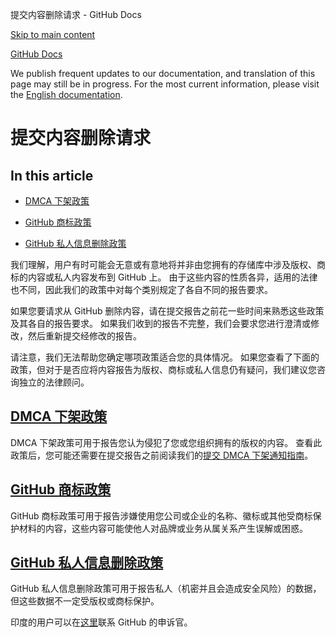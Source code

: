 提交内容删除请求 - GitHub Docs

[Skip to main content](#main-content)

[](/cn)[GitHub Docs](/cn)

We publish frequent updates to our documentation, and translation of this page may still be in progress. For the most current information, please visit the [English documentation](/en).

提交内容删除请求
==========

In this article
----------

* [DMCA 下架政策](#dmca-takedown-policy)

* [GitHub 商标政策](#github-trademark-policy)

* [GitHub 私人信息删除政策](#github-private-information-removal-policy)

我们理解，用户有时可能会无意或有意地将并非由您拥有的存储库中涉及版权、商标的内容或私人内容发布到 GitHub 上。 由于这些内容的性质各异，适用的法律也不同，因此我们的政策中对每个类别规定了各自不同的报告要求。

如果您要请求从 GitHub 删除内容，请在提交报告之前花一些时间来熟悉这些政策及其各自的报告要求。 如果我们收到的报告不完整，我们会要求您进行澄清或修改，然后重新提交经修改的报告。

请注意，我们无法帮助您确定哪项政策适合您的具体情况。 如果您查看了下面的政策，但对于是否应将内容报告为版权、商标或私人信息仍有疑问，我们建议您咨询独立的法律顾问。

[](#dmca-takedown-policy)[DMCA 下架政策](/cn/articles/dmca-takedown-policy)
----------

DMCA 下架政策可用于报告您认为侵犯了您或您组织拥有的版权的内容。 查看此政策后，您可能还需要在提交报告之前阅读我们的[提交 DMCA 下架通知指南](/cn/articles/guide-to-submitting-a-dmca-takedown-notice)。

[](#github-trademark-policy)[GitHub 商标政策](/cn/articles/github-trademark-policy)
----------

GitHub 商标政策可用于报告涉嫌使用您公司或企业的名称、徽标或其他受商标保护材料的内容，这些内容可能使他人对品牌或业务从属关系产生误解或困惑。

[](#github-private-information-removal-policy)[GitHub 私人信息删除政策](/cn/github/site-policy/github-private-information-removal-policy)
----------

GitHub 私人信息删除政策可用于报告私人（机密并且会造成安全风险）的数据，但这些数据不一定受版权或商标保护。

印度的用户可以在[这里](https://support.github.com/contact/india-grievance-officer)联系 GitHub 的申诉官。
